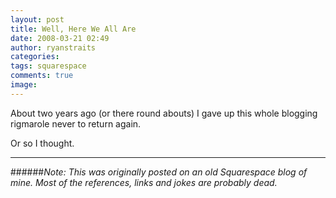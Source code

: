```yaml
---
layout: post
title: Well, Here We All Are
date: 2008-03-21 02:49
author: ryanstraits
categories: 
tags: squarespace
comments: true
image: 
---
```


About two years ago (or there round abouts) I gave up this whole blogging rigmarole never to return again.

Or so I thought.

---

######*Note: This was originally posted on an old Squarespace blog of mine. Most of the references, links and jokes are probably dead.*



